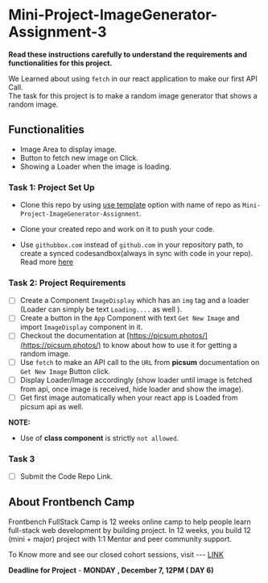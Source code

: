 # Mini-Project-ImageGenerator-Assignment-3

**Read these instructions carefully to understand the requirements and functionalities for this project.**

We Learned about using `fetch` in our react application to make our first API Call.<br>
The task for this project is to make a random image generator that shows a random image.

## Functionalities

- Image Area to display image.
- Button to fetch new image on Click.
- Showing a Loader when the image is loading.
 
### Task 1: Project Set Up

- Clone this repo by using [use template](https://github.com/frontbenchHQ/Mini-Project-ImageGenerator-Assignment-3/generate) option with name of repo as `Mini-Project-ImageGenerator-Assignment`.

- Clone your created repo and work on it to push your code.

- Use `githubbox.com` instead of `github.com` in your repository path, to create a synced codesandbox(always in sync with code in your repo). Read more [here](https://codesandbox.io/docs/importing#import-from-github)

### Task 2: Project Requirements

- [ ] Create a Component `ImageDisplay` which has an `img` tag and a loader (Loader can simply be text `Loading....` as well ).
- [ ] Create a button in the `App` Component with text `Get New Image` and import `ImageDisplay` component in it.
- [ ] Checkout the documentation at [https://picsum.photos/](https://picsum.photos/) to know about how to use it for getting  a random image.
- [ ] Use  `fetch`  to make an API call to the `URL` from **picsum** documentation on `Get New Image` Button click.
- [ ] Display Loader/Image accordingly (show loader until image is fetched from api, once image is received, hide loader and show the image).
- [ ] Get first image automatically when your react app is Loaded from picsum api as well.

**NOTE:**

- Use of **class component** is strictly `not allowed`.

### Task 3

- [ ]  Submit the Code Repo Link.

## About Frontbench Camp

Frontbench FullStack Camp is 12 weeks online camp to help people learn full-stack web development by building project. In 12 weeks, you build 12 (mini + major) project with 1:1 Mentor and peer community support.

To Know more and see our closed cohort sessions, visit --- [LINK](https://bit.ly/33kujsS)


**Deadline for Project** - **MONDAY** **, December 7, 12PM ( DAY 6)**
